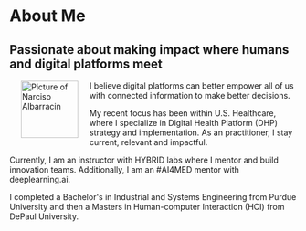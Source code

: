 # About Me

## Passionate about making impact where humans and digital platforms meet

<p>
<img alt="Picture of Narciso Albarracin" height="100px" src="https://media-exp1.licdn.com/dms/image/C4E03AQEfd7EZlU4S7w/profile-displayphoto-shrink_200_200/0/1516168365741?e=1647475200&v=beta&t=EX5nZPUndxYYscjU2JCWmAKih6furBRinR_i8CvGRhU" align="left" hspace="20px">
</p>

I believe digital platforms can better empower all of us with connected information to make better decisions.

My recent focus has been within U.S. Healthcare, where I specialize in Digital Health Platform (DHP) strategy and implementation.  As an practitioner, I stay current, relevant and impactful.  

Currently, I am an instructor with HYBRID labs where I mentor and build innovation teams. Additionally, I am an #AI4MED mentor with deeplearning.ai.

I completed a Bachelor's in Industrial and Systems Engineering from Purdue University and then a Masters in Human-computer Interaction (HCI) from DePaul University.  
